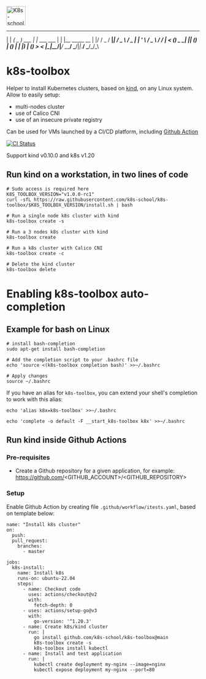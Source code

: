 [<img src="http://k8s-school.fr/images/logo.svg" alt="K8s-school Logo, expertise et formation Kubernetes" height="50" />](https://k8s-school.fr)



 _    ___            _              _ _
| | _( _ ) ___      | |_ ___   ___ | | |__   _____  __
| |/ / _ \/ __|_____| __/ _ \ / _ \| | '_ \ / _ \ \/ /
|   < (_) \__ \_____| || (_) | (_) | | |_) | (_) >  <
|_|\_\___/|___/      \__\___/ \___/|_|_.__/ \___/_/\_\




# k8s-toolbox

Helper to install Kubernetes clusters, based on [kind], on any Linux system. Allow to easily setup:
- multi-nodes cluster
- use of Calico CNI
- use of an insecure private registry

Can be used for VMs launched by a  CI/CD platform, including [Github Action](https://github.com/k8s-school/k8s-toolbox/actions?query=workflow%3A"CI")

[![CI Status](https://github.com/k8s-school/k8s-toolbox/workflows/CI/badge.svg?branch=master)](https://github.com/k8s-school/k8s-toolbox/actions?query=workflow%3A"CI")

Support kind v0.10.0 and k8s v1.20

## Run kind on a workstation, in two lines of code

```shell
# Sudo access is required here
K8S_TOOLBOX_VERSION="v1.0.0-rc1"
curl -sfL https://raw.githubusercontent.com/k8s-school/k8s-toolbox/$K8S_TOOLBOX_VERSION/install.sh | bash

# Run a single node k8s cluster with kind
k8s-toolbox create -s

# Run a 3 nodes k8s cluster with kind
k8s-toolbox create

# Run a k8s cluster with Calico CNI
k8s-toolbox create -c

# Delete the kind cluster
k8s-toolbox delete

```

# Enabling k8s-toolbox auto-completion

## Example for bash on Linux

```shell
# install bash-completion
sudo apt-get install bash-completion

# Add the completion script to your .bashrc file
echo 'source <(k8s-toolbox completion bash)' >>~/.bashrc

# Apply changes
source ~/.bashrc
```

If you have an alias for `k8s-toolbox`, you can extend your shell's completion to work with this alias:

```shell
echo 'alias k8x=k8s-toolbox' >>~/.bashrc

echo 'complete -o default -F __start_k8s-toolbox k8x' >>~/.bashrc
```

## Run kind inside Github Actions

### Pre-requisites

* Create a Github repository for a given application, for example: https://github.com/<GITHUB_ACCOUNT>/<GITHUB_REPOSITORY>

### Setup

Enable Github Action by creating file `.github/workflow/itests.yaml`, based on template below:
```
name: "Install k8s cluster"
on:
  push:
  pull_request:
    branches:
      - master

jobs:
  k8s-install:
    name: Install k8s
    runs-on: ubuntu-22.04
    steps:
      - name: Checkout code
        uses: actions/checkout@v2
        with:
          fetch-depth: 0
      - uses: actions/setup-go@v3
        with:
          go-version: '^1.20.3'
      - name: Create k8s/kind cluster
        run: |
          go install github.com/k8s-school/k8s-toolbox@main
          k8s-toolbox create -s
          k8s-toolbox install kubectl
      - name: Install and test application
        run: |
          kubectl create deployment my-nginx --image=nginx
          kubectl expose deployment my-nginx --port=80
```

[kind]:https://github.com/kubernetes-sigs/kind
